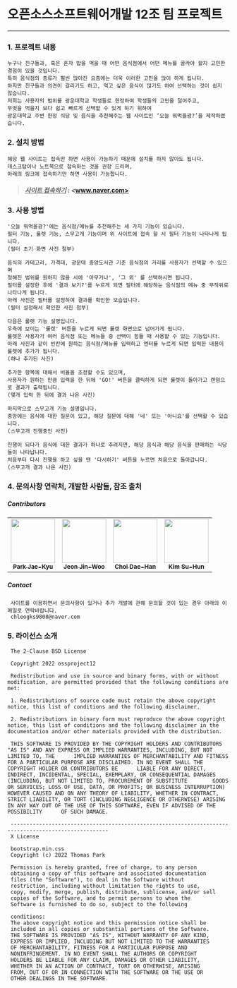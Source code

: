 # 오픈소스소프트웨어개발 12조 팀 프로젝트
------------------------------------------
### 1. 프로젝트 내용
    누구나 친구들과, 혹은 혼자 밥을 먹을 때 어떤 음식점에서 어떤 메뉴를 골라야 할지 고민한 경험이 있을 것입니다. 
    특히 음식점의 종류가 훨씬 많아진 요즘에는 더욱 이러한 고민을 많이 하게 됩니다. 
    하지만 친구들과 의견이 갈리기도 하고, 먹고 싶은 음식이 많기도 하여 선택하는 것이 쉽지 않습니다.
    저희는 사용자의 범위를 광운대학교 학생들로 한정하여 학생들의 고민을 덜어주고, 
    무엇을 먹을지 보다 쉽고 빠르게 선택할 수 있게 하기 위하여 
    광운대학교 주변 한정 식당 및 음식을 추천해주는 웹 사이트인 ‘오늘 뭐먹을광?’을 제작하였습니다.
    
### 2. 설치 방법
    해당 웹 사이트는 접속만 하면 사용이 가능하기 때문에 설치를 하지 않아도 됩니다.
    데스크탑이나 노트북으로 접속하는 것을 권장 드리며, 
    아래의 링크에 접속하기만 하면 사용이 가능합니다.
> #### *<u>사이트 접속하기</u>* : <www.naver.com>
    
    
### 3. 사용 방법
    '오늘 뭐먹을광?'에는 음식점/메뉴를 추천해주는 세 가지 기능이 있습니다.
    필터 기능, 룰렛 기능, 스무고개 기능이며 위 사이트에 접속 할 시 필터 기능이 나타나게 됩니다.
    (필터 초기 화면 사진 첨부)
    
    음식의 카테고리, 가격대, 광운대 중앙도서관 기준 음식점의 거리를 사용자가 선택할 수 있으며
    정해진 범위를 원하지 않을 시에 '아무거나', '그 외' 를 선택하시면 됩니다.
    필터를 설정한 후에 '결과 보기?'를 누르게 되면 필터에 해당하는 음식점의 메뉴 중 무작위로 나타나게 됩니다.
    아래 사진은 필터를 설정하여 결과를 확인한 모습입니다.
    (필터 설정해서 확인한 사진 첨부)
    
    다음은 룰렛 기능 설명입니다.
    우측에 보이는 '룰렛' 버튼을 누르게 되면 룰렛 화면으로 넘어가게 됩니다.
    룰렛은 사용자가 여러 음식점 또는 메뉴들 중 선택이 힘들 때 사용할 수 있는 기능입니다.
    아래 사진과 같이 빈칸에 원하는 음식점/메뉴를 입력하고 엔터를 누르게 되면 입력한 내용이 룰렛에 추가가 됩니다.
    (하나 추가된 사진)
    
    추가한 항목에 대해서 비율을 조정할 수도 있으며,
    사용자가 원하는 만큼 입력을 한 뒤에 'GO!' 버튼을 클릭하게 되면 룰렛이 돌아가고 랜덤으로 결과가 출력됩니다.
    (몇개 입력 한 뒤에 결과 나온 사진)
    
    마지막으로 스무고개 기능 설명입니다.
    중앙에는 음식에 대한 질문이 있고, 해당 질문에 대해 '네' 또는 '아니요'를 선택할 수 있습니다.
    (스무고개 진행중인 사진)
    
    진행이 되다가 음식에 대한 결과가 하나로 추려지면, 해당 음식과 해당 음식을 판매하는 식당들이 나타납니다.
    처음부터 다시 진행을 하고 싶을 땐 '다시하기' 버튼을 누르면 처음으로 돌아갑니다.
    (스무고개 결과 나온 사진)
    
### 4. 문의사항 연락처, 개발한 사람들, 참조 출처

##### Contributors

<!-- ALL-CONTRIBUTORS-LIST:START - Do not remove or modify this section -->
<!-- prettier-ignore-start -->
<!-- markdownlint-disable -->
<table>
  <tr>
    <td align="center">
      <a href="https://github.com/JaeKyuP"><img src="https://avatars.githubusercontent.com/u/106376249?v=4" width="100px;" alt=""/> <br /> <sub> <b>Park Jae-Kyu</b> </sub> </a> <br />
    <td align="center">
      <a href="https://github.com/jinoo98"><img src="https://avatars.githubusercontent.com/u/105479149?v=4" width="100px;" alt=""/> <br /> <sub> <b>Jeon Jin-Woo</b> </sub> </a> <br />
    <td align="center">
      <a href="https://github.com/dhchoi98"><img src="https://avatars.githubusercontent.com/u/104803789?v=4" width="100px;" alt=""/> <br /> <sub> <b>Choi Dae-Han</b> </sub> </a> <br />
    <td align="center">
      <a href="https://github.com/Suhun0331"><img src="https://avatars.githubusercontent.com/u/104614675?v=4" width="100px;" alt=""/> <br /> <sub> <b>Kim Su-Hun
</b> </sub> </a> <br />
  </tr>
</table>

##### Contact
     사이트를 이용하면서 문의사항이 있거나 추가 개발에 관해 문의할 것이 있는 경우 아래의 이메일로 연락바랍니다.
     chleogks9808@naver.com
     
### 5. 라이선스 소개

     The 2-Clause BSD License

     Copyright 2022 ossproject12

     Redistribution and use in source and binary forms, with or without modification, are permitted provided that the following conditions are met:

     1. Redistributions of source code must retain the above copyright notice, this list of conditions and the following disclaimer.

     2. Redistributions in binary form must reproduce the above copyright notice, this list of conditions and the following disclaimer in the                     documentation and/or other materials provided with the distribution.

     THIS SOFTWARE IS PROVIDED BY THE COPYRIGHT HOLDERS AND CONTRIBUTORS "AS IS" AND ANY EXPRESS OR IMPLIED WARRANTIES, INCLUDING, BUT NOT LIMITED TO, THE      IMPLIED WARRANTIES OF MERCHANTABILITY AND FITNESS FOR A PARTICULAR PURPOSE ARE DISCLAIMED. IN NO EVENT SHALL THE COPYRIGHT HOLDER OR CONTRIBUTORS BE      LIABLE FOR ANY DIRECT, INDIRECT, INCIDENTAL, SPECIAL, EXEMPLARY, OR CONSEQUENTIAL DAMAGES (INCLUDING, BUT NOT LIMITED TO, PROCUREMENT OF SUBSTITUTE        GOODS OR SERVICES; LOSS OF USE, DATA, OR PROFITS; OR BUSINESS INTERRUPTION) HOWEVER CAUSED AND ON ANY THEORY OF LIABILITY, WHETHER IN CONTRACT,            STRICT LIABILITY, OR TORT (INCLUDING NEGLIGENCE OR OTHERWISE) ARISING IN ANY WAY OUT OF THE USE OF THIS SOFTWARE, EVEN IF ADVISED OF THE POSSIBILITY      OF SUCH DAMAGE.

     -----------------------------------------------------------------------------------------------------
     X License

     bootstrap.min.css
     Copyright (c) 2022 Thomas Park

     Permission is hereby granted, free of charge, to any person
     obtaining a copy of this software and associated documentation
     files (the "Software"), to deal in the Software without
     restriction, including without limitation the rights to use,
     copy, modify, merge, publish, distribute, sublicense, and/or sell
     copies of the Software, and to permit persons to whom the
     Software is furnished to do so, subject to the following

     conditions:
     The above copyright notice and this permission notice shall be
     included in all copies or substantial portions of the Software.
     THE SOFTWARE IS PROVIDED "AS IS", WITHOUT WARRANTY OF ANY KIND,
     EXPRESS OR IMPLIED, INCLUDING BUT NOT LIMITED TO THE WARRANTIES
     OF MERCHANTABILITY, FITNESS FOR A PARTICULAR PURPOSE AND
     NONINFRINGEMENT. IN NO EVENT SHALL THE AUTHORS OR COPYRIGHT
     HOLDERS BE LIABLE FOR ANY CLAIM, DAMAGES OR OTHER LIABILITY,
     WHETHER IN AN ACTION OF CONTRACT, TORT OR OTHERWISE, ARISING
     FROM, OUT OF OR IN CONNECTION WITH THE SOFTWARE OR THE USE OR
     OTHER DEALINGS IN THE SOFTWARE.
    
